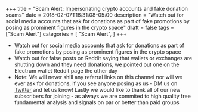 +++
title = "Scam Alert: Impersonating crypto accounts and fake donation scams"
date = 2018-02-07T16:31:08-05:00
description = "Watch out for social media accounts that ask for donations as part of fake promotions by posing as prominent figures in the crypto space"
draft = false
tags = ["Scam Alert"]
categories = [
    "Scam Alert",
]
+++

- Watch out for social media accounts that ask for donations as part of fake promotions by posing as prominent figures in the crypto space
- Watch out for false posts on Reddit saying that wallets or exchanges are shutting down and they need donations, we pointed out one on the Electrum wallet Reddit page the other day
- Note: We will never shill any referral links on this channel nor will we ever ask for donations, if you see anyone posing as us - DM us on [Twitter](https://twitter.com/crypto_chasers) and let us know!
Lastly we would like to thank all of our new subscribers for joining - as always we are commited to high quality free fundamental analysis and signals on par or better than paid groups
